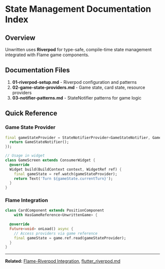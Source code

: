 # State Management Documentation Index

## Overview

Unwritten uses **Riverpod** for type-safe, compile-time state management integrated with Flame game components.

## Documentation Files

1. **01-riverpod-setup.md** - Riverpod configuration and patterns
2. **02-game-state-providers.md** - Game state, card state, resource providers
3. **03-notifier-patterns.md** - StateNotifier patterns for game logic

## Quick Reference

### Game State Provider

```dart
final gameStateProvider = StateNotifierProvider<GameStateNotifier, GameState>((ref) {
  return GameStateNotifier();
});

// Usage in widget
class GameScreen extends ConsumerWidget {
  @override
  Widget build(BuildContext context, WidgetRef ref) {
    final gameState = ref.watch(gameStateProvider);
    return Text('Turn ${gameState.currentTurn}');
  }
}
```

### Flame Integration

```dart
class CardComponent extends PositionComponent 
    with HasGameReference<UnwrittenGame> {
  
  @override
  Future<void> onLoad() async {
    // Access providers via game reference
    final gameState = game.ref.read(gameStateProvider);
  }
}
```

---

**Related:** [Flame-Riverpod Integration](../02-flame-engine/10-flame-riverpod-integration.md), [flutter_riverpod.md](../flutter_riverpod.md)


